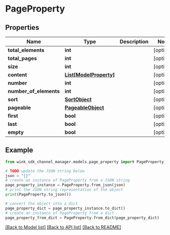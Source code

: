 # PageProperty


## Properties

Name | Type | Description | Notes
------------ | ------------- | ------------- | -------------
**total_elements** | **int** |  | [optional] 
**total_pages** | **int** |  | [optional] 
**size** | **int** |  | [optional] 
**content** | [**List[ModelProperty]**](ModelProperty.md) |  | [optional] 
**number** | **int** |  | [optional] 
**number_of_elements** | **int** |  | [optional] 
**sort** | [**SortObject**](SortObject.md) |  | [optional] 
**pageable** | [**PageableObject**](PageableObject.md) |  | [optional] 
**first** | **bool** |  | [optional] 
**last** | **bool** |  | [optional] 
**empty** | **bool** |  | [optional] 

## Example

```python
from wink_sdk_channel_manager.models.page_property import PageProperty

# TODO update the JSON string below
json = "{}"
# create an instance of PageProperty from a JSON string
page_property_instance = PageProperty.from_json(json)
# print the JSON string representation of the object
print(PageProperty.to_json())

# convert the object into a dict
page_property_dict = page_property_instance.to_dict()
# create an instance of PageProperty from a dict
page_property_from_dict = PageProperty.from_dict(page_property_dict)
```
[[Back to Model list]](../README.md#documentation-for-models) [[Back to API list]](../README.md#documentation-for-api-endpoints) [[Back to README]](../README.md)


